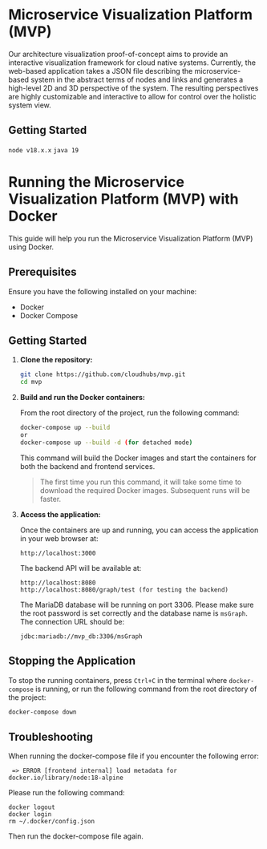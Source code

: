 # Microservice Visualization Platform (MVP)

Our architecture visualization proof-of-concept aims to provide an interactive visualization framework for cloud native systems. Currently, the web-based application takes a JSON file describing the microservice-based system in the abstract terms of nodes and links and generates a high-level 2D and 3D perspective of the system. The resulting perspectives are highly customizable and interactive to allow for control over the holistic system view.

## Getting Started
`node v18.x.x` `java 19`

# Running the Microservice Visualization Platform (MVP) with Docker

This guide will help you run the Microservice Visualization Platform (MVP) using Docker.

## Prerequisites

Ensure you have the following installed on your machine:
- Docker
- Docker Compose

## Getting Started

1. **Clone the repository:**

    ```sh
    git clone https://github.com/cloudhubs/mvp.git
    cd mvp
    ```

2. **Build and run the Docker containers:**

    From the root directory of the project, run the following command:

    ```sh
    docker-compose up --build
	or
	docker-compose up --build -d (for detached mode)

    ```

    This command will build the Docker images and start the containers for both the backend and frontend services.

	> The first time you run this command, it will take some time to download the required Docker images. Subsequent runs will be faster.

3. **Access the application:**

    Once the containers are up and running, you can access the application in your web browser at:

    ```
    http://localhost:3000
    ```

    The backend API will be available at:

    ```
    http://localhost:8080
	http://localhost:8080/graph/test (for testing the backend)
    ```

	The MariaDB database will be running on port 3306. Please make sure the root password is set correctly and the database name is `msGraph`. The connection URL should be:
	```
	jdbc:mariadb://mvp_db:3306/msGraph
	```

## Stopping the Application

To stop the running containers, press `Ctrl+C` in the terminal where `docker-compose` is running, or run the following command from the root directory of the project:

```sh
docker-compose down
```

## Troubleshooting
When running the docker-compose file if you encounter the following error:
```
 => ERROR [frontend internal] load metadata for docker.io/library/node:18-alpine
 ```
Please run the following command:
```
docker logout
docker login
rm ~/.docker/config.json
```
Then run the docker-compose file again.